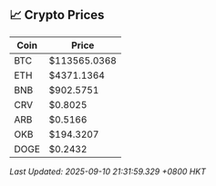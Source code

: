 ## 📈 Crypto Prices

| Coin | Price |
| ---- | ----- |
| BTC | $113565.0368 |
| ETH | $4371.1364 |
| BNB | $902.5751 |
| CRV | $0.8025 |
| ARB | $0.5166 |
| OKB | $194.3207 |
| DOGE | $0.2432 |

_Last Updated: 2025-09-10 21:31:59.329 +0800 HKT_